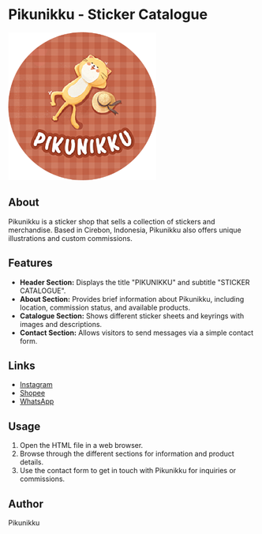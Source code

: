 # Pikunikku - Sticker Catalogue

<img src="./Assets/PikunikkuLogoCircle.png" alt="Pikunikku Logo" style="height: 300px; width: 300px;"/>

## About
Pikunikku is a sticker shop that sells a collection of stickers and merchandise. Based in Cirebon, Indonesia, Pikunikku also offers unique illustrations and custom commissions.

## Features
- **Header Section:** Displays the title "PIKUNIKKU" and subtitle "STICKER CATALOGUE".
- **About Section:** Provides brief information about Pikunikku, including location, commission status, and available products.
- **Catalogue Section:** Shows different sticker sheets and keyrings with images and descriptions.
- **Contact Section:** Allows visitors to send messages via a simple contact form.

## Links
- [Instagram](https://www.instagram.com/pikunikku.co/)
- [Shopee](https://shopee.co.id/shop/89952382/search)
- [WhatsApp](https://api.whatsapp.com/send/?phone=62817712197&text&type=phone_number&app_absent=0)

## Usage
1. Open the HTML file in a web browser.
2. Browse through the different sections for information and product details.
3. Use the contact form to get in touch with Pikunikku for inquiries or commissions.

## Author
Pikunikku